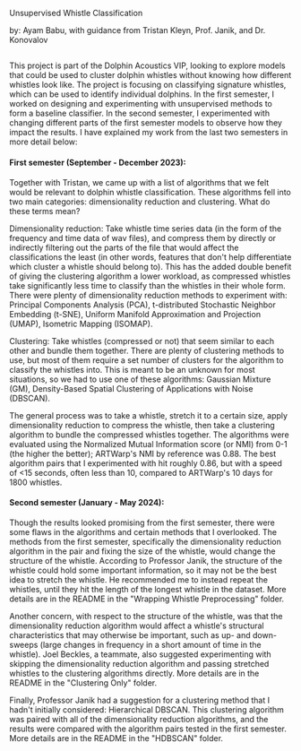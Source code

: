 Unsupervised Whistle Classification

by: Ayam Babu, with guidance from Tristan Kleyn, Prof. Janik, and Dr. Konovalov
##

This project is part of the Dolphin Acoustics VIP, looking to explore models that could be used to cluster dolphin whistles without knowing how different whistles look like. The project is focusing on classifying signature whistles, which can be used to identify individual dolphins. In the first semester, I worked on designing and experimenting with unsupervised methods to form a baseline classifier. In the second semester, I experimented with changing different parts of the first semester models to observe how they impact the results. I have explained my work from the last two semesters in more detail below:

#### First semester (September - December 2023): ####

Together with Tristan, we came up with a list of algorithms that we felt would be relevant to dolphin whistle classification. These algorithms fell into two main categories: dimensionality reduction and clustering. What do these terms mean?

Dimensionality reduction: Take whistle time series data (in the form of the frequency and time data of wav files), and compress them by directly or indirectly filtering out the parts of the file that would affect the classifications the least (in other words, features that don't help differentiate which cluster a whistle should belong to). This has the added double benefit of giving the clustering algorithm a lower workload, as compressed whistles take significantly less time to classify than the whistles in their whole form. There were plenty of dimensionality reduction methods to experiment with: Principal Components Analysis (PCA), t-distributed Stochastic Neighbor Embedding (t-SNE), Uniform Manifold Approximation and Projection (UMAP), Isometric Mapping (ISOMAP).

Clustering: Take whistles (compressed or not) that seem similar to each other and bundle them together. There are plenty of clustering methods to use, but most of them require a set number of clusters for the algorithm to classify the whistles into. This is meant to be an unknown for most situations, so we had to use one of these algorithms: Gaussian Mixture (GM), Density-Based Spatial Clustering of Applications with Noise (DBSCAN).

The general process was to take a whistle, stretch it to a certain size, apply dimensionality reduction to compress the whistle, then take a clustering algorithm to bundle the compressed whistles together. The algorithms were evaluated using the Normalized Mutual Information score (or NMI) from 0-1 (the higher the better); ARTWarp's NMI by reference was 0.88. The best algorithm pairs that I experimented with hit roughly 0.86, but with a speed of <15 seconds, often less than 10, compared to ARTWarp's 10 days for 1800 whistles.


#### Second semester (January - May 2024): ####

Though the results looked promising from the first semester, there were some flaws in the algorithms and certain methods that I overlooked. The methods from the first semester, specifically the dimensionality reduction algorithm in the pair and fixing the size of the whistle, would change the structure of the whistle. According to Professor Janik, the structure of the whistle could hold some important information, so it may not be the best idea to stretch the whistle. He recommended me to instead repeat the whistles, until they hit the length of the longest whistle in the dataset. More details are in the README in the "Wrapping Whistle Preprocessing" folder.

Another concern, with respect to the structure of the whistle, was that the dimensionality reduction algorithm would affect a whistle's structural characteristics that may otherwise be important, such as up- and down- sweeps (large changes in frequency in a short amount of time in the whistle). Joel Beckles, a teammate, also suggested experimenting with skipping the dimensionality reduction algorithm and passing stretched whistles to the clustering algorithms directly. More details are in the README in the "Clustering Only" folder.

Finally, Professor Janik had a suggestion for a clustering method that I hadn't initially considered: Hierarchical DBSCAN. This clustering algorithm was paired with all of the dimensionality reduction algorithms, and the results were compared with the algorithm pairs tested in the first semester. More details are in the README in the "HDBSCAN" folder.


